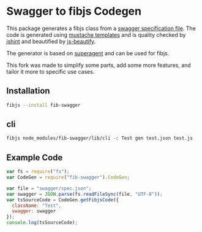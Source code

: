 # Swagger to fibjs Codegen

This package generates a fibjs class from a [swagger specification file](https://github.com/wordnik/swagger-spec). The code is generated using [mustache templates](https://github.com/mtennoe/swagger-js-codegen/tree/master/templates) and is quality checked by [jshint](https://github.com/jshint/jshint/) and beautified by [js-beautify](https://github.com/beautify-web/js-beautify).

The generator is based on [superagent](https://github.com/visionmedia/superagent) and can be used for fibjs.

This fork was made to simplify some parts, add some more features, and tailor it more to specific use cases.

## Installation

```bash
fibjs --install fib-swagger
```

## cli

```bash
fibjs node_modules/fib-swagger/lib/cli -c Test gen test.json test.js
```

## Example Code

```javascript
var fs = require("fs");
var CodeGen = require("fib-swagger").CodeGen;

var file = "swagger/spec.json";
var swagger = JSON.parse(fs.readFileSync(file, "UTF-8"));
var tsSourceCode = CodeGen.getFibjsCode({
  className: "Test",
  swagger: swagger
});
console.log(tsSourceCode);
```
